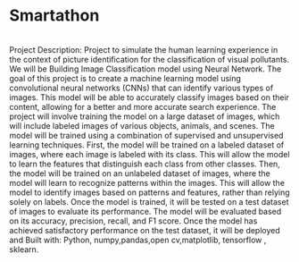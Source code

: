 # Smartathon
<br>
Project Description:
Project to simulate the human learning experience in the context of picture identification for the classification of visual pollutants. We will be Building Image Classification model using Neural Network. The goal of this project is to create a machine learning model using convolutional neural networks (CNNs) that can identify various types of images. This model will be able to accurately classify images based on their content, allowing for a better and more accurate search experience. The project will involve training the model on a large dataset of images, which will include labeled images of various objects, animals, and scenes. The model will be trained using a combination of supervised and unsupervised learning techniques. First, the model will be trained on a labeled dataset of images, where each image is labeled with its class. This will allow the model to learn the features that distinguish each class from other classes. Then, the model will be trained on an unlabeled dataset of images, where the model will learn to recognize patterns within the images. This will allow the model to identify images based on patterns and features, rather than relying solely on labels. Once the model is trained, it will be tested on a test dataset of images to evaluate its performance. The model will be evaluated based on its accuracy, precision, recall, and F1 score. Once the model has achieved satisfactory performance on the test dataset, it will be deployed and
Built with: Python, numpy,pandas,open cv,matplotlib, tensorflow , sklearn.
